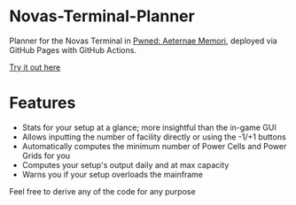 # Novas-Terminal-Planner
Planner for the Novas Terminal in [Pwned: Aeternae Memori](https://www.roblox.com/games/563493615), deployed via GitHub Pages with GitHub Actions.

[Try it out here](https://a-lil-birb.github.io/Novas-Terminal-Planner/)

# Features
- Stats for your setup at a glance; more insightful than the in-game GUI
- Allows inputting the number of facility directly or using the -1/+1 buttons
- Automatically computes the minimum number of Power Cells and Power Grids for you
- Computes your setup's output daily and at max capacity
- Warns you if your setup overloads the mainframe

Feel free to derive any of the code for any purpose

